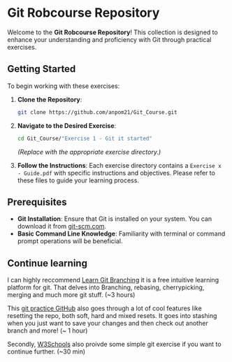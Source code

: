 

# Git Robcourse Repository

Welcome to the **Git Robcourse Repository**! This collection is designed to enhance your understanding and proficiency with Git through practical exercises.

## Getting Started

To begin working with these exercises:

1. **Clone the Repository**:
   ```bash
   git clone https://github.com/anpom21/Git_Course.git
   ```

2. **Navigate to the Desired Exercise**:
   ```bash
   cd Git_Course/"Exercise 1 - Git it started"
   ```
   *(Replace with the appropriate exercise directory.)*

3. **Follow the Instructions**:
   Each exercise directory contains a `Exercise x - Guide.pdf` with specific instructions and objectives. Please refer to these files to guide your learning process.

## Prerequisites

- **Git Installation**: Ensure that Git is installed on your system. You can download it from [git-scm.com](https://git-scm.com/downloads).
- **Basic Command Line Knowledge**: Familiarity with terminal or command prompt operations will be beneficial.

## Continue learning
I can highly reccommend [Learn Git Branching](https://learngitbranching.js.org/) it is a free intuitive learning platform for git. That delves into Branching, rebasing, cherrypicking, merging and much more git stuff. (~3 hours)

This [git practice GitHub](https://github.com/danrs/git-practice) also goes through a lot of cool features like resetting the repo, both soft, hard and mixed resets. It goes into stashing when you just want to save your changes and then check out another branch and more! (~ 1 hour) 

Secondly, [W3Schools](https://www.w3schools.com/git/exercise.asp?filename=exercise_getstarted1) also proivde some simple git exercise if you want to continue further. (~30 min)
